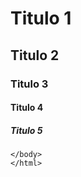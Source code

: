 <!DOCTYPE html>
<html lang="pt-br">

<head>
	<meta charset="utf-8">
	<title>Aprendendo sobre tags</title>
	
</head>
<body>
	

<h1>Titulo 1</h1>
<h2>Titulo 2</h2>
<h3>Titulo 3</h3>
<h4>Titulo 4</h4>
<h5>Titulo 5</h5>

	</body>
    </html>
